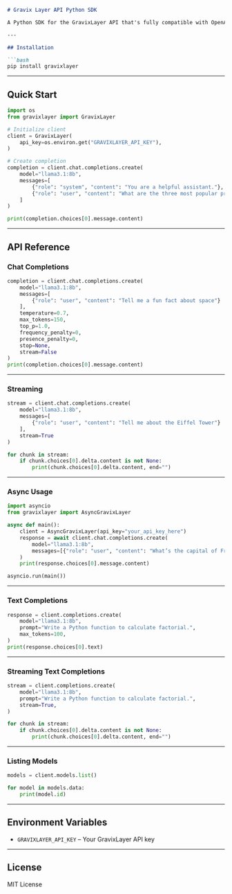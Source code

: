 

````markdown
# Gravix Layer API Python SDK

A Python SDK for the GravixLayer API that's fully compatible with OpenAI's interface.

---

## Installation

```bash
pip install gravixlayer
````

---

## Quick Start

```python
import os
from gravixlayer import GravixLayer

# Initialize client
client = GravixLayer(
    api_key=os.environ.get("GRAVIXLAYER_API_KEY"),
)

# Create completion
completion = client.chat.completions.create(
    model="llama3.1:8b",
    messages=[
        {"role": "system", "content": "You are a helpful assistant."},
        {"role": "user", "content": "What are the three most popular programming languages?"}
    ]
)

print(completion.choices[0].message.content)
```

---



## API Reference

### Chat Completions

```python
completion = client.chat.completions.create(
    model="llama3.1:8b",
    messages=[
        {"role": "user", "content": "Tell me a fun fact about space"}
    ],
    temperature=0.7,
    max_tokens=150,
    top_p=1.0,
    frequency_penalty=0,
    presence_penalty=0,
    stop=None,
    stream=False
)
print(completion.choices[0].message.content)
```

---

### Streaming

```python
stream = client.chat.completions.create(
    model="llama3.1:8b",
    messages=[
        {"role": "user", "content": "Tell me about the Eiffel Tower"}
    ],
    stream=True
)

for chunk in stream:
    if chunk.choices[0].delta.content is not None:
        print(chunk.choices[0].delta.content, end="")
```

---

### Async Usage

```python
import asyncio
from gravixlayer import AsyncGravixLayer

async def main():
    client = AsyncGravixLayer(api_key="your_api_key_here")
    response = await client.chat.completions.create(
        model="llama3.1:8b",
        messages=[{"role": "user", "content": "What’s the capital of France?"}]
    )
    print(response.choices[0].message.content)

asyncio.run(main())
```

---

### Text Completions

```python
response = client.completions.create(
    model="llama3.1:8b",
    prompt="Write a Python function to calculate factorial.",
    max_tokens=100,
)
print(response.choices[0].text)
```

---

### Streaming Text Completions

```python
stream = client.completions.create(
    model="llama3.1:8b",
    prompt="Write a Python function to calculate factorial.",
    stream=True,
)

for chunk in stream:
    if chunk.choices[0].delta.content is not None:
        print(chunk.choices[0].delta.content, end="")
```

---

### Listing Models

```python
models = client.models.list()

for model in models.data:
    print(model.id)
```

---

## Environment Variables

* `GRAVIXLAYER_API_KEY` – Your GravixLayer API key

---

## License

MIT License

```
